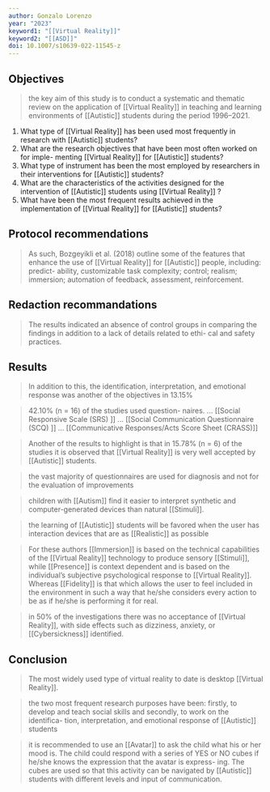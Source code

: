 ```yaml
---
author: Gonzalo Lorenzo
year: "2023"
keyword1: "[[Virtual Reality]]"
keyword2: "[[ASD]]"
doi: 10.1007/s10639-022-11545-z
---
```

## Objectives

>the key aim of this study is to conduct a systematic and thematic review on the application of [[Virtual Reality]] in teaching and learning environments of [[Autistic]] students during the period 1996–2021. 

1. What type of [[Virtual Reality]] has been used most frequently in research with [[Autistic]]
students?
2. What are the research objectives that have been most often worked on for imple-
menting [[Virtual Reality]] for [[Autistic]] students?
3. What type of instrument has been the most employed by researchers in their
interventions for [[Autistic]] students?
4. What are the characteristics of the activities designed for the intervention of
[[Autistic]] students using [[Virtual Reality]] ?
5. What have been the most frequent results achieved in the implementation of [[Virtual Reality]]
for [[Autistic]] students?

## Protocol recommendations

>As such, Bozgeyikli et al. (2018) outline some of the features that enhance the use of [[Virtual Reality]] for [[Autistic]] people, including: predict- ability, customizable task complexity; control; realism; immersion; automation of feedback, assessment, reinforcement. 

## Redaction recommandations

>The results indicated an absence of control groups in comparing the findings in addition to a lack of details related to ethi- cal and safety practices. 

## Results

>In addition to this, the identification, interpretation, and emotional response was another of the objectives in 13.15% 

>42.10% (n = 16) of the studies used question- naires. ... [[Social Responsive Scale (SRS) ]] ... [[Social Communication Questionnaire (SCQ) ]] ... [[Communicative Responses/Acts Score Sheet (CRASS)]]

>Another of the results to highlight is that in 15.78% (n = 6) of the studies it is observed that [[Virtual Reality]] is very well accepted by [[Autistic]] students.

>the vast majority of questionnaires are used for diagnosis and not for the evaluation of improvements 

>children with [[Autism]] find it easier to interpret synthetic and computer-generated devices than natural [[Stimuli]]. 

>the learning of [[Autistic]] students will be favored when the user has interaction devices that are as [[Realistic]] as possible 

>For these authors [[Immersion]] is based on the technical capabilities of the [[Virtual Reality]] technology to produce sensory [[Stimuli]], while [[Presence]] is context dependent and is based on the individual’s subjective psychological response to [[Virtual Reality]]. Whereas [[Fidelity]] is that which allows the user to feel included in the environment in such a way that he/she considers every action to be as if he/she is performing it for real. 

>in 50% of the investigations there was no acceptance of [[Virtual Reality]], with side effects such as dizziness, anxiety, or [[Cybersickness]] identified. 
## Conclusion

>The most widely used type of virtual reality to date is desktop [[Virtual Reality]]. 

>the two most frequent research purposes have been: firstly, to develop and teach social skills and secondly, to work on the identifica- tion, interpretation, and emotional response of [[Autistic]] students 

>it is recommended to use an [[Avatar]] to ask the child what his or her mood is. The child could respond with a series of YES or NO cubes if he/she knows the expression that the avatar is express- ing. The cubes are used so that this activity can be navigated by [[Autistic]] students with different levels and input of communication. 